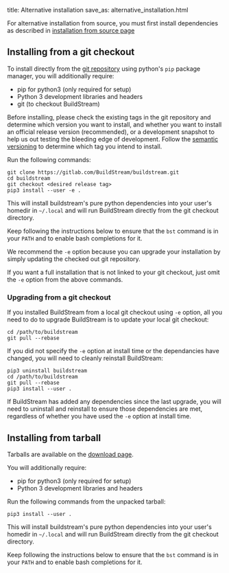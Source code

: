 title: Alternative installation
save_as: alternative_installation.html

For alternative installation from source, you must first install
dependencies as described in [installation from source
page](source_installation.html)

## Installing from a git checkout

To install directly from the [git repository](https://gitlab.com/BuildStream/buildstream.git)
using python's `pip` package manager, you will additionally require:

- pip for python3 (only required for setup)
- Python 3 development libraries and headers
- git (to checkout BuildStream)

Before installing, please check the existing tags in the git repository
and determine which version you want to install, and whether you want
to install an official release version (recommended), or a development snapshot
to help us out testing the bleeding edge of development. Follow the
[semantic versioning]({filename}faq.md#install_semantic_versioning) to determine
which tag you intend to install.

Run the following commands:

```
git clone https://gitlab.com/BuildStream/buildstream.git
cd buildstream
git checkout <desired release tag>
pip3 install --user -e .
```

This will install buildstream's pure python dependencies into
your user's homedir in `~/.local` and will run BuildStream directly
from the git checkout directory.

Keep following the instructions below to ensure that the ``bst``
command is in your `PATH` and to enable bash completions for it.

We recommend the ``-e`` option because you can upgrade your
installation by simply updating the checked out git repository.

If you want a full installation that is not linked to your
git checkout, just omit the ``-e`` option from the above commands.

### Upgrading from a git checkout

If you installed BuildStream from a local git checkout using `-e` option, all
you need to do to upgrade BuildStream is to update your local git checkout:

```
cd /path/to/buildstream
git pull --rebase
```

If you did not specify the `-e` option at install time or the dependancies
have changed, you will need to cleanly reinstall BuildStream:

```
pip3 uninstall buildstream
cd /path/to/buildstream
git pull --rebase
pip3 install --user .
```

If BuildStream has added any dependencies since the last upgrade,
you will need to uninstall and reinstall to ensure those dependencies
are met, regardless of whether you have used the `-e` option at
install time.

## Installing from tarball

Tarballs are available on the [download page]({filename}download.md).

You will additionally require:

- pip for python3 (only required for setup)
- Python 3 development libraries and headers

Run the following commands from the unpacked tarball:

```
pip3 install --user .
```

This will install buildstream's pure python dependencies into
your user's homedir in `~/.local` and will run BuildStream directly
from the git checkout directory.

Keep following the instructions below to ensure that the ``bst``
command is in your `PATH` and to enable bash completions for it.
